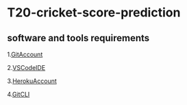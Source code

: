 # T20-cricket-score-prediction
## software and tools requirements

1.[GitAccount](https://github.com)

2.[VSCodeIDE](https://code.visualstudio.com/)

3.[HerokuAccount](https://heroku.com)

4.[GitCLI](https://git-scm.com/book/en/v2/Getting-Started-The-Command-Line)

